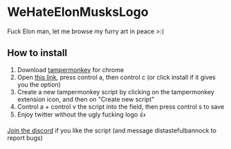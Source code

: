 # WeHateElonMusksLogo
Fuck Elon man, let me browse my furry art in peace >:(

## How to install
1. Download [tampermonkey](https://chrome.google.com/webstore/detail/tampermonkey/dhdgffkkebhmkfjojejmpbldmpobfkfo) for chrome
2. Open [this link](https://raw.githubusercontent.com/DistastefulBannock/WeHateElonMusksLogo/main/restore%20good%20logo%20userscript.js), press control a, then control c (or click install if it gives you the option)
3. Create a new tampermonkey script by clicking on the tampermonkey extension icon, and then on "Create new script"
4. Control a + control v the script into the field, then press control s to save
5. Enjoy twitter without the ugly fucking logo 👍

[Join the discord](https://discord.gg/Jeaxg5AqKw) if you like the script (and message distastefulbannock to report bugs)
